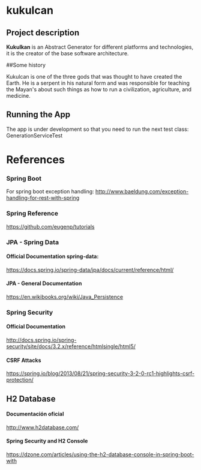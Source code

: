 # kukulcan

## Project description

**Kukulkan** is an Abstract Generator for different platforms and technologies, it is the creator of the base software architecture.

##Some history

Kukulcan is one of the three gods that was thought to have created the Earth. He is a serpent in his natural form and was responsible for teaching the Mayan's about such things as how to run a civilization, agriculture, and medicine.

## Running the App

The app is under development so that you need to run the next test class: GenerationServiceTest

# References

### Spring Boot
For spring boot exception handling:
http://www.baeldung.com/exception-handling-for-rest-with-spring

### Spring Reference
https://github.com/eugenp/tutorials

### JPA - Spring Data
#### Official Documentation **spring-data:**
https://docs.spring.io/spring-data/jpa/docs/current/reference/html/

#### JPA - General Documentation
https://en.wikibooks.org/wiki/Java_Persistence

### Spring Security
#### Official Documentation
http://docs.spring.io/spring-security/site/docs/3.2.x/reference/htmlsingle/html5/

#### CSRF Attacks
https://spring.io/blog/2013/08/21/spring-security-3-2-0-rc1-highlights-csrf-protection/

## H2 Database
#### Documentación oficial
http://www.h2database.com/

#### Spring Security and H2 Console
https://dzone.com/articles/using-the-h2-database-console-in-spring-boot-with
